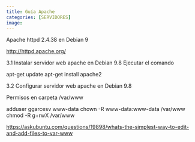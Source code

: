 ```yaml
---
title: Guía Apache
categories: [SERVIDORES]
image: 
---
```


Apache httpd 2.4.38 en Debian 9

http://httpd.apache.org/

3.1 Instalar servidor web apache en Debian 9.8
Ejecutar el comando

apt-get update
apt-get install apache2
 

3.2 Configurar servidor web apache en Debian 9.8
 
Permisos en carpeta  /var/www
 
adduser ggarcesv www-data
chown -R www-data:www-data /var/www
chmod -R g+rwX /var/www
 
 
https://askubuntu.com/questions/19898/whats-the-simplest-way-to-edit-and-add-files-to-var-www 